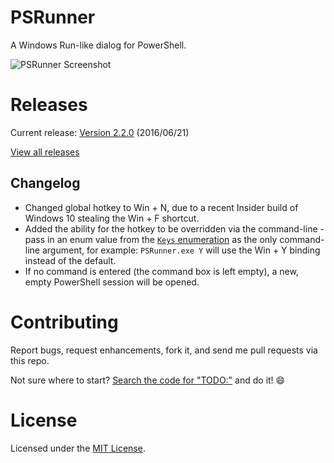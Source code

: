 # PSRunner
A Windows Run-like dialog for PowerShell.

![PSRunner Screenshot](https://raw.githubusercontent.com/qJake/PSRunner/master/Assets/PSRunner-Screenshot1.png)

# Releases

Current release: [Version 2.2.0](https://github.com/qJake/PSRunner/releases/tag/2.2.0) (2016/06/21)

[View all releases](https://github.com/qJake/PSRunner/releases)

## Changelog

* Changed global hotkey to Win + N, due to a recent Insider build of Windows 10 stealing the Win + F shortcut.
* Added the ability for the hotkey to be overridden via the command-line - pass in an enum value from the [`Keys` enumeration](https://msdn.microsoft.com/en-us/library/system.windows.forms.keys(v=vs.110).aspx) as the only command-line argument, for example: `PSRunner.exe Y` will use the Win + Y binding instead of the default.
* If no command is entered (the command box is left empty), a new, empty PowerShell session will be opened.

# Contributing

Report bugs, request enhancements, fork it, and send me pull requests via this repo.

Not sure where to start? [Search the code for "TODO:"](https://github.com/qJake/PSRunner/search?q=TODO%3A) and do it! :smile:

# License

Licensed under the [MIT License](https://opensource.org/licenses/MIT).

